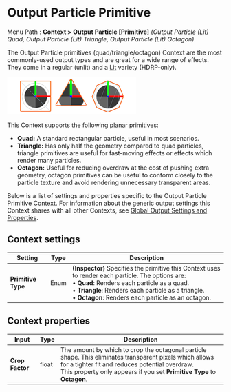 # Output Particle Primitive

Menu Path : **Context > Output Particle [Primitive]**
*(Output Particle (Lit) Quad, Output Particle (Lit) Triangle, Output Particle (Lit) Octagon)*

The Output Particle primitives (quad/triangle/octagon) Context are the most commonly-used output types and are great for a wide range of effects. They come in a regular (unlit) and a [Lit](Context-OutputLitSettings.md) variety (HDRP-only).

![](Images/Context-OutputPrimitiveExamples.png)

This Context supports the following planar primitives:

* **Quad:** A standard rectangular particle, useful in most scenarios.
* **Triangle:** Has only half the geometry compared to quad particles, triangle primitives are useful for fast-moving effects or effects which render many particles.
* **Octagon:** Useful for reducing overdraw at the cost of pushing extra geometry, octagon primitives can be useful to conform closely to the particle texture and avoid rendering unnecessary transparent areas.

Below is a list of settings and properties specific to the Output Particle Primitive Context. For information about the generic output settings this Context shares with all other Contexts, see [Global Output Settings and Properties](Context-OutputSharedSettings.md).



## Context settings

|**Setting**|**Type**|**Description**|
|---|---|---|
|**Primitive Type**|Enum|**(Inspector)** Specifies the primitive this Context uses to render each particle. The options are:<br/>&#8226; **Quad**: Renders each particle as a quad.<br/>&#8226; **Triangle**: Renders each particle as a triangle.<br/>&#8226; **Octagon**: Renders each particle as an octagon.|

## Context properties

|**Input**|**Type**|**Description**|
|---|---|---|
|**Crop Factor**|float|The amount by which to crop the octagonal particle shape. This eliminates transparent pixels which allows for a tighter fit and reduces potential overdraw.<br/>This property only appears if you set **Primitive Type** to **Octagon**.|

